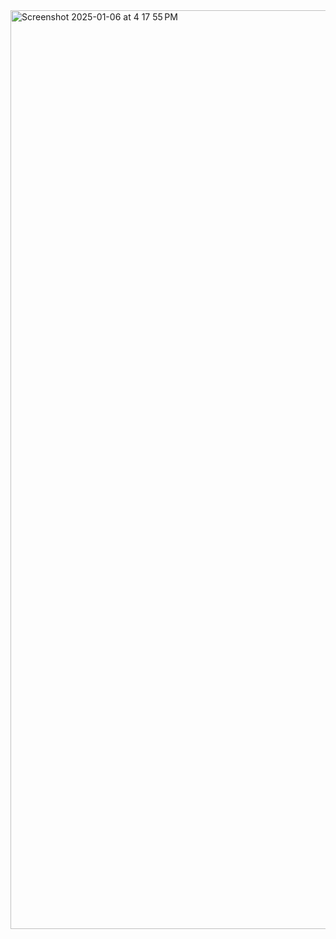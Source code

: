 
<img width="1470" alt="Screenshot 2025-01-06 at 4 17 55 PM" src="https://github.com/user-attachments/assets/98144629-1c91-40de-937f-fbd1d08c9fb1" />
